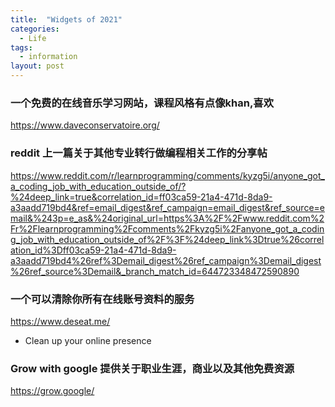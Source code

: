 ```yaml
---
title:  "Widgets of 2021"
categories:
  - Life
tags:
  - information
layout: post
---
```


### 一个免费的在线音乐学习网站，课程风格有点像khan,喜欢

https://www.daveconservatoire.org/

### reddit 上一篇关于其他专业转行做编程相关工作的分享帖

https://www.reddit.com/r/learnprogramming/comments/kyzg5i/anyone_got_a_coding_job_with_education_outside_of/?%24deep_link=true&correlation_id=ff03ca59-21a4-471d-8da9-a3aadd719bd4&ref=email_digest&ref_campaign=email_digest&ref_source=email&%243p=e_as&%24original_url=https%3A%2F%2Fwww.reddit.com%2Fr%2Flearnprogramming%2Fcomments%2Fkyzg5i%2Fanyone_got_a_coding_job_with_education_outside_of%2F%3F%24deep_link%3Dtrue%26correlation_id%3Dff03ca59-21a4-471d-8da9-a3aadd719bd4%26ref%3Demail_digest%26ref_campaign%3Demail_digest%26ref_source%3Demail&_branch_match_id=644723348472590890

### 一个可以清除你所有在线账号资料的服务

https://www.deseat.me/

- Clean up your online presence

### Grow with google 提供关于职业生涯，商业以及其他免费资源

https://grow.google/